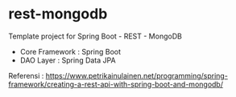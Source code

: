 # rest-mongodb

Template project for Spring Boot - REST - MongoDB

- Core Framework : Spring Boot
- DAO Layer : Spring Data JPA

Referensi : https://www.petrikainulainen.net/programming/spring-framework/creating-a-rest-api-with-spring-boot-and-mongodb/